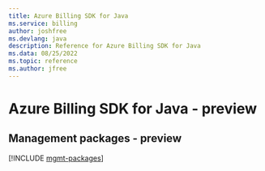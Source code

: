 ```yaml
---
title: Azure Billing SDK for Java
ms.service: billing
author: joshfree
ms.devlang: java
description: Reference for Azure Billing SDK for Java
ms.data: 08/25/2022
ms.topic: reference
ms.author: jfree
---
```

# Azure Billing SDK for Java - preview

## Management packages - preview
[!INCLUDE [mgmt-packages](billing-mgmt-index.md)]